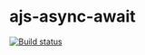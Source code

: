 # ajs-async-await
[![Build status](https://ci.appveyor.com/api/projects/status/dj6yqb5x2ptxvs6t?svg=true)](https://ci.appveyor.com/project/kassiopea-coder/ajs-async-await)
